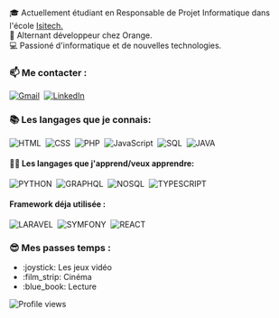 
🎓 Actuellement étudiant en Responsable de Projet Informatique dans l'école <a href="https://www.ecole-isitech.com/" target="_blank">Isitech.</a>  
🔨 Alternant développeur chez Orange.    
💻 Passioné d'informatique et de nouvelles technologies.  



### 📫 Me contacter : 
[![Gmail](https://img.shields.io/badge/-GMAIL-D14C2C?style=for-the-badge&logo=gmail&logoColor=white)](mailto:dorian.vericel0546@gmail.com)
&nbsp;[![LinkedIn](https://img.shields.io/badge/-LINKEDIN-1188C6?style=for-the-badge&logo=linkedin&logoColor=white)](https://www.linkedin.com/in/dorian-vericel-576461180/) 
<!--
![Anurag's github stats](https://github-readme-stats.vercel.app/api?username=DocCreeps&show_icons=true&theme=gruvbox&count_private=true)  
-->

### :books: Les langages que je connais: 
  ![HTML](https://img.shields.io/badge/-HTML-FA7A3E?style=for-the-badge&logo=HTML5&logoColor=white) 
  &nbsp;![CSS](https://img.shields.io/badge/-CSS-2CCCD1?style=for-the-badge&logo=CSS3&logoColor=white)
  &nbsp;![PHP](https://img.shields.io/badge/-PHP-1B8ECF?style=for-the-badge&logo=PHP&logoColor=white)
  &nbsp;![JavaScript](https://img.shields.io/badge/-JavaScript-EBE148?style=for-the-badge&logo=JavaScript&logoColor=white)
  &nbsp;![SQL](https://img.shields.io/badge/-SQL-14C24B?style=for-the-badge&logo=MySQL&logoColor=white)
  &nbsp;![JAVA](https://img.shields.io/badge/-JAVA-F74B00?style=for-the-badge&logo=JAVA&logoColor=white)  


#### :man_student: Les langages que j'apprend/veux apprendre: 
  ![PYTHON](https://img.shields.io/badge/-PYTHON-D8C802?style=for-the-badge&logo=PYTHON&logoColor=white) 
  &nbsp;![GRAPHQL](https://img.shields.io/badge/-GRAPHQL-CF72E1?style=for-the-badge&logo=GRAPHQL&logoColor=white)
  &nbsp;![NOSQL](https://img.shields.io/badge/-NOSQL-02AEC6?style=for-the-badge&logo=NOSQL&logoColor=white) 
  &nbsp;![TYPESCRIPT](https://img.shields.io/badge/-TYPESCRIPT-007CF7?style=for-the-badge&logo=TYPESCRIPT&logoColor=white)  
  
#### Framework déja utilisée :  
  ![LARAVEL](https://img.shields.io/badge/-LARAVEL-C86A00?style=for-the-badge&logo=LARAVEL&logoColor=white) 
  &nbsp;![SYMFONY](https://img.shields.io/badge/-SYMFONY-007CF7?style=for-the-badge&logo=SYMFONY&logoColor=white) 
  &nbsp;![REACT](https://img.shields.io/badge/-REACT-00C2C8?style=for-the-badge&logo=REACT&logoColor=white)
<!--
<a href="https://github.com/anuraghazra/github-readme-stats">![Top Langs](https://github-readme-stats.vercel.app/api/top-langs/?username=DocCreeps&show_icons=true&theme=gruvbox&count_private=true)</a>  
-->
### :sunglasses: Mes passes temps :
<ul>
  <li>:joystick: Les jeux vidéo </li> 
  <li>:film_strip: Cinéma </li> 
  <li>:blue_book:  Lecture </li>
</ul>  

![Profile views](https://gpvc.arturio.dev/DocCreeps)
  
  <!---
https://img.shields.io/badge/node.js%20-%2343853D.svg?&style=for-the-badge&logo=node.js&logoColor=white"
https://img.shields.io/badge/c%23%20-%23239120.svg?&style=for-the-badge&logo=c-sharp&logoColor=white
https://img.shields.io/badge/c++%20-%2300599C.svg?&style=for-the-badge&logo=c%2B%2B&logoColor=white
https://img.shields.io/badge/bootstrap%20-%23563D7C.svg?&style=for-the-badge&logo=bootstrap&logoColor=white
https://img.shields.io/badge/mysql-%2300f.svg?&style=for-the-badge&logo=mysql&logoColor=white
->
